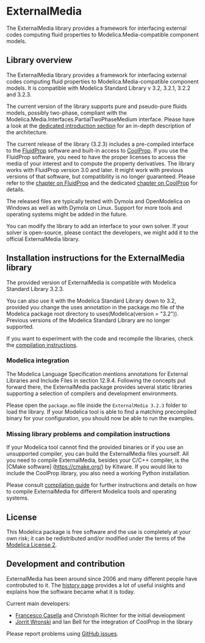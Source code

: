 # ExternalMedia

The ExternalMedia library provides a framework for interfacing external codes
computing fluid properties to Modelica.Media-compatible component models.

## Library overview

The ExternalMedia library provides a framework for interfacing external codes
computing fluid properties to Modelica.Media-compatible component models. It is
compatible with Modelica Standard Library v 3.2, 3.2.1, 3.2.2 and 3.2.3.

The current version of the library supports pure and pseudo-pure fluids models,
possibly two-phase, compliant with the
Modelica.Media.Interfaces.PartialTwoPhaseMedium interface. Please have a look at
the [dedicated introduction section](README_introduction.md) for an in-depth
description of the architecture.

The current release of the library (3.2.3) includes a pre-compiled interface to
the [FluidProp](http://www.asimptote.nl/software/fluidprop) software and
built-in access to [CoolProp](http://www.coolprop.org).
If you use the FluidProp software, you need to have the proper licenses to
access the media of your interest and to compute the property derivatives.
The library works with FluidProp version 3.0 and later. It might work with
previous versions of that software, but compatibility is no longer guaranteed.
Please refer to the [chapter on FluidProp](README_fluidprop.md) and the
dedicated [chapter on CoolProp](README_coolprop.md) for details.

The released files are typically tested with Dymola and OpenModelica on Windows
as well as with Dymola on Linux. Support for more tools and operating systems
might be added in the future.

You can modify the library to add an interface to your own solver. If your
solver is open-source, please contact the developers, we might add it to the
official ExternalMedia library.

## Installation instructions for the ExternalMedia library

The provided version of ExternalMedia is compatible with Modelica
Standard Library 3.2.3.

You can also use it with the Modelica Standard Library down to 3.2, provided
you change the uses annotation in the package.mo file of the Modelica package
root directory to uses(Modelica(version = "3.2")). Previous versions of the
Modelica Standard Library are no longer supported.

If you want to experiment with the code and recompile the libraries, check
the [compilation instructions](README_compilation.md).

### Modelica integration

The Modelica Language Specification mentions annotations for External Libraries
and Include Files in section 12.9.4. Following the concepts put forward there,
the ExternalMedia package provides several static libraries supporting a
selection of compilers and development environments.

Please open the `package.mo` file inside the `ExternalMedia 3.2.3` folder to
load the library. If your Modelica tool is able to find a matching precompiled
binary for your configuration, you should now be able to run the examples.

### Missing library problems and compilation instructions

If your Modelica tool cannot find the provided binaries or if you use an
unsupported compiler, you can build the ExternalMedia files yourself. All
you need to compile ExternalMedia, besides your C/C++ compiler, is the 
[CMake software] (https://cmake.org/) by Kitware. If you would like to include
the CoolProp library, you also need a working Python installation.

Please consult [compilation guide](README_compilation.md) for further
instructions and details on how to compile ExternalMedia for different Modelica
tools and operating systems.

## License

This Modelica package is free software and the use is completely at your own
risk; it can be redistributed and/or modified under the terms of the
[Modelica License 2](https://modelica.org/licenses/ModelicaLicense2).

## Development and contribution

ExternalMedia has been around since 2006 and many different people have
controbuted to it. The [history page](README_history.md) provides a lot
of useful insights and explains how the software became what it is today.

Current main developers: 
 - [Francesco Casella](mailto:francesco.casella@polimi.it) and Christoph
   Richter for the initial development
 - [Jorrit Wronski](mailto:jowr@ipu.dk) and Ian Bell for the integration of
   CoolProp in the library

Please report problems using
[GitHub issues](https://github.com/modelica-3rdparty/ExternalMedia/issues).
